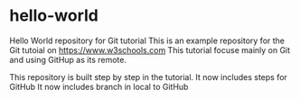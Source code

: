 # hello-world
Hello World repository for Git tutorial
This is an example repository for the Git tutoial on https://www.w3schools.com
This tutorial focuse mainly on Git and using GitHup as its remote.

This repository is built step by step in the tutorial.
It now includes steps for GitHub 
It now includes branch in local to GitHub

